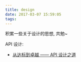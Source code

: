 ```yaml
---
title: design
date: 2017-03-07 15:59:05
tags:
---
```

积累一些关于设计的思想, 共勉~

<!-- more -->

API 设计:
- [从达标到卓越 —— API 设计之道](http://taobaofed.org/blog/2017/02/16/a-guide-to-api-design/)


